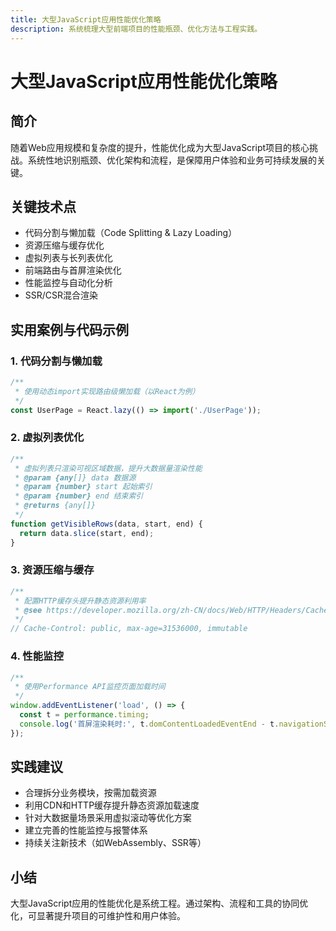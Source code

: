 ```yaml
---
title: 大型JavaScript应用性能优化策略
description: 系统梳理大型前端项目的性能瓶颈、优化方法与工程实践。
---
```


# 大型JavaScript应用性能优化策略

## 简介

随着Web应用规模和复杂度的提升，性能优化成为大型JavaScript项目的核心挑战。系统性地识别瓶颈、优化架构和流程，是保障用户体验和业务可持续发展的关键。

## 关键技术点

- 代码分割与懒加载（Code Splitting & Lazy Loading）
- 资源压缩与缓存优化
- 虚拟列表与长列表优化
- 前端路由与首屏渲染优化
- 性能监控与自动化分析
- SSR/CSR混合渲染

## 实用案例与代码示例

### 1. 代码分割与懒加载

```js
/**
 * 使用动态import实现路由级懒加载（以React为例）
 */
const UserPage = React.lazy(() => import('./UserPage'));
```

### 2. 虚拟列表优化

```js
/**
 * 虚拟列表只渲染可视区域数据，提升大数据量渲染性能
 * @param {any[]} data 数据源
 * @param {number} start 起始索引
 * @param {number} end 结束索引
 * @returns {any[]}
 */
function getVisibleRows(data, start, end) {
  return data.slice(start, end);
}
```

### 3. 资源压缩与缓存

```js
/**
 * 配置HTTP缓存头提升静态资源利用率
 * @see https://developer.mozilla.org/zh-CN/docs/Web/HTTP/Headers/Cache-Control
 */
// Cache-Control: public, max-age=31536000, immutable
```

### 4. 性能监控

```js
/**
 * 使用Performance API监控页面加载时间
 */
window.addEventListener('load', () => {
  const t = performance.timing;
  console.log('首屏渲染耗时:', t.domContentLoadedEventEnd - t.navigationStart);
});
```

## 实践建议

- 合理拆分业务模块，按需加载资源
- 利用CDN和HTTP缓存提升静态资源加载速度
- 针对大数据量场景采用虚拟滚动等优化方案
- 建立完善的性能监控与报警体系
- 持续关注新技术（如WebAssembly、SSR等）

## 小结

大型JavaScript应用的性能优化是系统工程。通过架构、流程和工具的协同优化，可显著提升项目的可维护性和用户体验。 